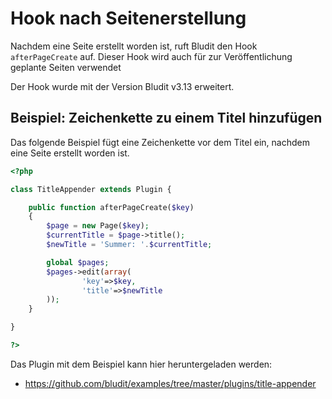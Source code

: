 # Hook nach Seitenerstellung
<!-- position: 5 -->

Nachdem eine Seite erstellt worden ist, ruft Bludit den Hook `afterPageCreate` auf. Dieser Hook wird auch für zur Veröffentlichung geplante Seiten verwendet

<div class="note">
Der Hook wurde mit der Version Bludit v3.13 erweitert.
</div>

## Beispiel: Zeichenkette zu einem Titel hinzufügen
Das folgende Beispiel fügt eine Zeichenkette vor dem Titel ein, nachdem eine Seite erstellt worden ist.

```php
<?php

class TitleAppender extends Plugin {

	public function afterPageCreate($key)
	{
		$page = new Page($key);
		$currentTitle = $page->title();
		$newTitle = 'Summer: '.$currentTitle;

		global $pages;
		$pages->edit(array(
				'key'=>$key,
				'title'=>$newTitle
		));
	}

}

?>
```

Das Plugin mit dem Beispiel kann hier heruntergeladen werden:
- https://github.com/bludit/examples/tree/master/plugins/title-appender
